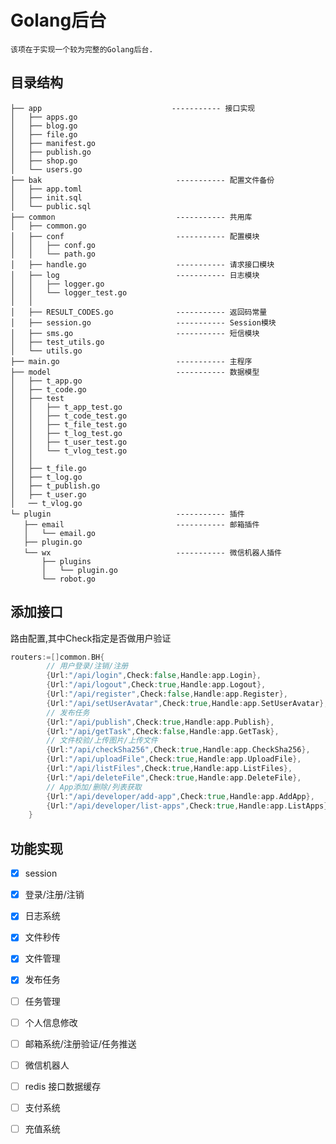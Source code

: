 # Golang后台

    该项在于实现一个较为完整的Golang后台.
    
## 目录结构
    
    ├── app                             ----------- 接口实现
    │   ├── apps.go     
    │   ├── blog.go
    │   ├── file.go
    │   ├── manifest.go
    │   ├── publish.go
    │   ├── shop.go
    │   └── users.go
    ├── bak                              ----------- 配置文件备份
    │   ├── app.toml
    │   ├── init.sql
    │   └── public.sql
    ├── common                           ----------- 共用库
    │   ├── common.go
    │   ├── conf                         ----------- 配置模块
    │   │   ├── conf.go
    │   │   └── path.go
    │   ├── handle.go                    ----------- 请求接口模块
    │   ├── log                          ----------- 日志模块
    │   │   ├── logger.go
    │   │   └── logger_test.go
    │   │   
    │   ├── RESULT_CODES.go              ----------- 返回码常量
    │   ├── session.go                   ----------- Session模块
    │   ├── sms.go                       ----------- 短信模块
    │   ├── test_utils.go
    │   └── utils.go
    ├── main.go                          ----------- 主程序
    ├── model                            ----------- 数据模型
    │   ├── t_app.go
    │   ├── t_code.go
    │   ├── test
    │   │   ├── t_app_test.go
    │   │   ├── t_code_test.go
    │   │   ├── t_file_test.go
    │   │   ├── t_log_test.go
    │   │   ├── t_user_test.go
    │   │   └── t_vlog_test.go
    │   │   
    │   ├── t_file.go
    │   ├── t_log.go
    │   ├── t_publish.go
    │   ├── t_user.go
    │   ── t_vlog.go
    └─ plugin                            ----------- 插件
       ├── email                         ----------- 邮箱插件
       │   └── email.go
       ├── plugin.go
       └── wx                            ----------- 微信机器人插件
           ├── plugins
           │   └── plugin.go
           └── robot.go
    

## 添加接口
路由配置,其中Check指定是否做用户验证
```go
routers:=[]common.BH{
		// 用户登录/注销/注册
		{Url:"/api/login",Check:false,Handle:app.Login},
		{Url:"/api/logout",Check:true,Handle:app.Logout},
		{Url:"/api/register",Check:false,Handle:app.Register},
		{Url:"/api/setUserAvatar",Check:true,Handle:app.SetUserAvatar},
		// 发布任务
		{Url:"/api/publish",Check:true,Handle:app.Publish},
		{Url:"/api/getTask",Check:false,Handle:app.GetTask},
		// 文件校验/上传图片/上传文件
		{Url:"/api/checkSha256",Check:true,Handle:app.CheckSha256},
		{Url:"/api/uploadFile",Check:true,Handle:app.UploadFile},
		{Url:"/api/listFiles",Check:true,Handle:app.ListFiles},
		{Url:"/api/deleteFile",Check:true,Handle:app.DeleteFile},
		// App添加/删除/列表获取
		{Url:"/api/developer/add-app",Check:true,Handle:app.AddApp},
		{Url:"/api/developer/list-apps",Check:true,Handle:app.ListApps},
	}
```

## 功能实现

- [x] session
- [x] 登录/注册/注销
- [x] 日志系统
- [x] 文件秒传
- [x] 文件管理
- [x] 发布任务
- [ ] 任务管理
- [ ] 个人信息修改

- [ ] 邮箱系统/注册验证/任务推送
- [ ] 微信机器人
- [ ] redis 接口数据缓存
- [ ] 支付系统
- [ ] 充值系统

